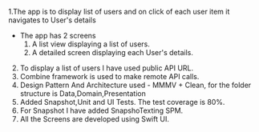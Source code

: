 1.The app is to display list of users and on click of each user item it navigates to User's details 
- The app has 2 screens 
  1. A list view displaying a list of users.
  2. A detailed screen displaying each User's details.
 2. To display a list of users I have used public API URL.
 3. Combine framework is used to make remote API calls.
 4. Design Pattern And Architecture used - MMMV + Clean, for the folder structure is Data,Domain,Presentation
 5. Added Snapshot,Unit and UI Tests. The test coverage is 80%.
 6. For Snapshot I have added SnapshoTexting SPM.
 7. All the Screens are developed using Swift UI.
